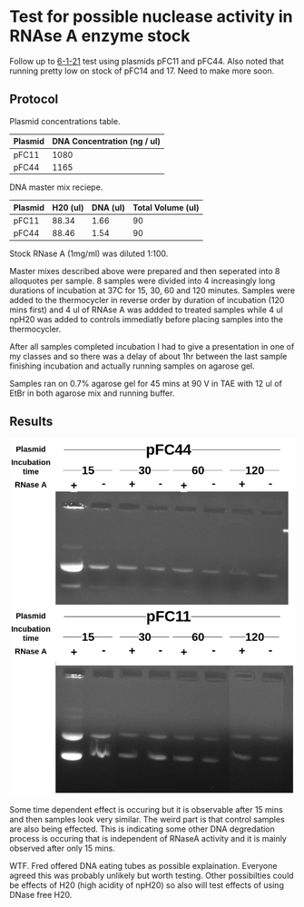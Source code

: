 # Test for possible nuclease activity in RNAse A enzyme stock

Follow up to [6-1-21](6-1-21.md) test using plasmids pFC11 and pFC44. Also
noted that running pretty low on stock of pFC14 and 17. Need to make
more soon.

## Protocol

Plasmid concentrations table.

| Plasmid |  DNA Concentration (ng / ul) |
| ------- |   -------------------------- |
| pFC11   |             1080             |
| pFC44   |             1165             |

DNA master mix reciepe.

|  Plasmid |     H20 (ul)   |    DNA (ul)    |    Total Volume (ul)  |
| -----    |  ---------     | -------------- |  -------------------- |
| pFC11    |    88.34       |      1.66      |           90          |
| pFC44    |    88.46       |      1.54      |           90          |

Stock RNase A (1mg/ml) was diluted 1:100.

Master mixes described above were prepared and then seperated into 8
alloquotes per sample. 8 samples were divided into 4 increasingly
long durations of incubation at 37C for 15, 30, 60 and 120 minutes.
Samples were added to the thermocycler in reverse order by duration
of incubation (120 mins first) and 4 ul of RNAse A was addded to treated
samples while 4 ul npH20 was added to controls immediatly before placing
samples into the thermocycler. 

After all samples completed incubation I had to give a presentation in
one of my classes and so there was a delay of about 1hr between the last
sample finishing incubation and actually running samples on agarose
gel.

Samples ran on 0.7% agarose gel for 45 mins at 90 V in TAE with 12 ul
of EtBr in both agarose mix and running buffer.

## Results

![](images/RNaseA_test_pFC11_pFC44_15-120_mins_labeled.png)

Some time dependent effect is occuring but it is observable after
15 mins and then samples look very similar. The weird part is that
control samples are also being effected. This is indicating some
other DNA degredation process is occuring that is independent of
RNaseA activity and it is mainly observed after only 15 mins. 

WTF. Fred offered DNA eating tubes as possible explaination. Everyone
agreed this was probably unlikely but worth testing. Other possibilties
could be effects of H20 (high acidity of npH20) so also will test effects
of using DNase free H20.